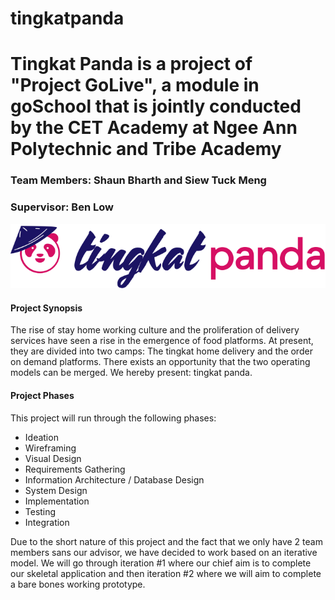 # tingkatpanda

<h1>Tingkat Panda is a project of "Project GoLive", a module in goSchool that is jointly conducted by the CET Academy at Ngee Ann Polytechnic and Tribe Academy</h1>
<h3>Team Members: Shaun Bharth and Siew Tuck Meng</h3>
<h3>Supervisor: Ben Low</h3>

![Tingkat Panda Logo](https://github.com/shaunpaulsingh/tingkatpanda/raw/master/htdocs/images/logo.png)

<h4>Project Synopsis</h4>
<p>
The rise of stay home working culture and the proliferation of delivery services have seen a rise in the emergence of food platforms. At present, they are divided into two camps: The tingkat home delivery and the order on demand platforms. There exists an opportunity that the two operating models can be merged. We hereby present: tingkat panda.
</p>

<h4>Project Phases</h4>
<p>
This project will run through the following phases:

<ul>
  <li>Ideation</li>
  <li>Wireframing</l1>
  <li>Visual Design</li>
  <li>Requirements Gathering</li>
  <li>Information Architecture / Database Design</li>
  <li>System Design</li>
  <li>Implementation</li>
  <li>Testing</li>
  <li>Integration</li>
</ul>

Due to the short nature of this project and the fact that we only have 2 team members sans our advisor, we have decided to work based on an iterative model. We will go through iteration #1 where our chief aim is to complete our skeletal application and then iteration #2 where we will aim to complete a bare bones working prototype.</p>
